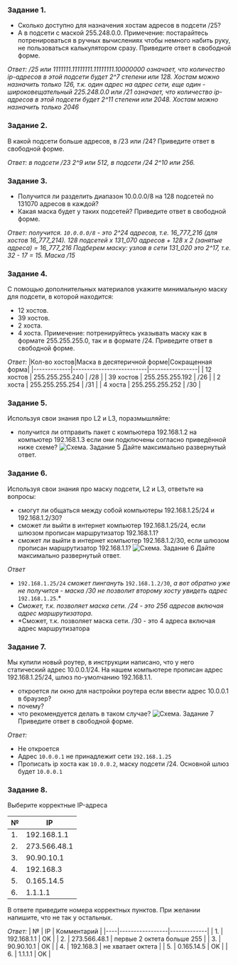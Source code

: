 ### Задание 1.
- Cколько доступно для назначения хостам адресов в подсети /25?
- А в подсети с маской 255.248.0.0.
Примечение: постарайтесь потренироваться в ручных вычислениях чтобы немного набить руку, не пользоваться калькулятором сразу.
Приведите ответ в свободной форме.

*Ответ:*
*/25 или 1111111.11111111.11111111.10000000 означает, что количество ip-адресов в этой подсети будет 2^7 степени или 128. Хостам можно назначить только 126, т.к. один адрес на адрес сети, еще один - широковещательный*
*225.248.0.0 или /21 означает, что количество ip-адресов в этой подсети будет 2^11 степени или 2048. Хостам можно назначить только 2046*

### Задание 2.
В какой подсети больше адресов, в /23 или /24?
Приведите ответ в свободной форме.

*Ответ: в подсети /23 2^9 или 512, в подсети /24 2^10 или 256.*


### Задание 3.
- Получится ли разделить диапазон 10.0.0.0/8 на 128 подсетей по 131070 адресов в каждой?
- Какая маска будет у таких подсетей?
Приведите ответ в свободной форме.

*Ответ: получится. `10.0.0.0/8` - это 2^24 адресов, т.е. 16_777_216 (для хостов 16_777_214). 128 подсетей х 131_070 адресов + 128 х 2 (занятые адреса) = 16_777_216*
*Подберем маску: узлов в сети 131_020 это 2^17, т.е. 32 - 17 = 15. Маска /15*


### Задание 4.
С помощью дополнительных материалов укажите минимальную маску для подсети, в которой находится:
- 12 хостов.
- 39 хостов.
- 2 хоста.
- 4 хоста.
Примечение: потренируйтесь указывать маску как в формате 255.255.255.0, так и в формате /24.
Приведите ответ в свободной форме.

*Ответ:*
|Кол-во хостов|Маска в десятеричной форме|Сокращенная форма|
|-------------|--------------------------|-----------------|
| 12 хостов | 255.255.255.240 | /28 |
| 39 хостов | 255.255.255.192 | /26 |
|  2 хоста  | 255.255.255.254 | /31 |
|  4 хоста  | 255.255.255.252 | /30 |


### Задание 5.
Используя свои знания про L2 и L3, поразмышляйте:
- получится ли отправить пакет с компьютера 192.168.1.2 на компьютер 192.168.1.3 если они подключены согласно приведённой ниже схеме?
![Схема. Задание 5](pic/4_3_5.png)
Дайте максимально развернутый ответ.


### Задание 6.
Используя свои знания про маску подсети, L2 и L3, ответьте на вопросы:
- смогут ли общаться между собой компьютеры 192.168.1.25/24 и 192.168.1.2/30?
- сможет ли выйти в интернет компьютер 192.168.1.25/24, если шлюзом прописан маршрутизатор 192.168.1.1?
- сможет ли выйти в интернет компьютер 192.168.1.2/30, если шлюзом прописан маршрутизатор 192.168.1.1?
![Схема. Задание 6](pic/4_3_6.png)
Дайте максимально развернутый ответ.

*Ответ*
- `192.168.1.25/24` *сможет пингануть* `192.168.1.2/30`, *а вот обратно уже не получится - маска /30 не позволит второму хосту увидеть адрес* `192.168.1.25`.*
- *Сможет, т.к. позволяет маска сети. /24 - это 256 адресов включая адрес маршрутизатора.*
- *Сможет, т.к. позволяет маска сети. /30 - это 4 адреса включая адрес маршрутизатора

### Задание 7.
Мы купили новый роутер, в инструкции написано, что у него статический адрес 10.0.0.1/24.
На нашем компьютере прописан адрес 192.168.1.25/24, шлюз по-умолчанию 192.168.1.1.
- откроется ли окно для настройки роутера если ввести адрес 10.0.0.1 в браузер?
- почему?
- что рекомендуется делать в таком случае?
![Схема. Задание 7](pic/4_3_7.png)
Приведите ответ в свободной форме.

*Ответ:*
- Не откроется
- Адрес `10.0.0.1` не принадлежит сети `192.168.1.25`
- Прописать ip хоста как `10.0.0.2`, маску подсети /24. Основной шлюз будет `10.0.0.1`

### Задание 8.
Выберите корректные IP-адреса

|  № | 	IP             | 
|----|-----------------|
| 1. |	192.168.1.1    |
| 2. |	273.566.48.1   |
| 3. |	90.90.10.1     |
| 4. |	192.168.3      |
| 5. |	0.165.14.5     |
| 6. |	1.1.1.1        |

В ответе приведите номера корректных пунктов. При желании напишите, что не так у остальных.

*Ответ:*
|  № |  IP             | Комментарий |
|----|-----------------|-------------|
| 1. |  192.168.1.1    | OK |
| 2. |  273.566.48.1   | первые 2 октета больше 255 |
| 3. |  90.90.10.1     | ОК |
| 4. |  192.168.3      | не хватает октета |
| 5. |  0.165.14.5     | OK |
| 6. |  1.1.1.1        | OK |


